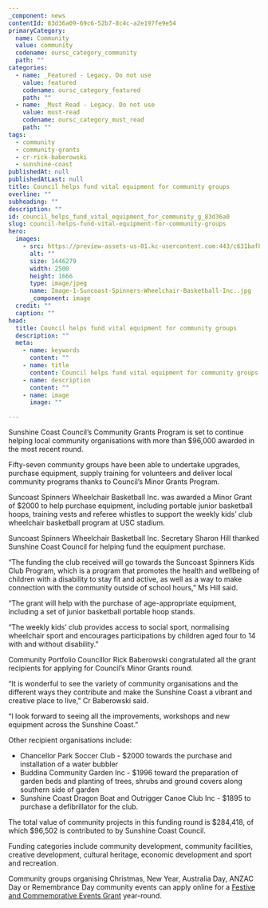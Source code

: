 ```yaml
---
_component: news
contentId: 83d36a09-69c6-52b7-8c4c-a2e197fe9e54
primaryCategory:
  name: Community
  value: community
  codename: oursc_category_community
  path: ""
categories:
  - name: _Featured - Legacy. Do not use
    value: featured
    codename: oursc_category_featured
    path: ""
  - name: _Must Read - Legacy. Do not use
    value: must-read
    codename: oursc_category_must_read
    path: ""
tags:
  - community
  - community-grants
  - cr-rick-baberowski
  - sunshine-coast
publishedAt: null
publishedAtLast: null
title: Council helps fund vital equipment for community groups
overline: ""
subheading: ""
description: ""
id: council_helps_fund_vital_equipment_for_community_g_83d36a0
slug: council-helps-fund-vital-equipment-for-community-groups
hero:
  images:
    - src: https://preview-assets-us-01.kc-usercontent.com:443/c631baf8-1b46-001f-580c-d0001b68b4a8/f3fc7425-6985-4206-b4af-5adc6563f8b1/Image-1-Suncoast-Spinners-Wheelchair-Basketball-Inc..jpg
      alt: ""
      size: 1446279
      width: 2500
      height: 1666
      type: image/jpeg
      name: Image-1-Suncoast-Spinners-Wheelchair-Basketball-Inc..jpg
      _component: image
  credit: ""
  caption: ""
head:
  title: Council helps fund vital equipment for community groups
  description: ""
  meta:
    - name: keywords
      content: ""
    - name: title
      content: Council helps fund vital equipment for community groups
    - name: description
      content: ""
    - name: image
      image: ""

---
```

Sunshine Coast Council’s Community Grants Program is set to continue helping local community organisations with more than $96,000 awarded in the most recent round.

Fifty-seven community groups have been able to undertake upgrades, purchase equipment, supply training for volunteers and deliver local community programs thanks to Council’s Minor Grants Program.

Suncoast Spinners Wheelchair Basketball Inc. was awarded a Minor Grant of $2000 to help purchase equipment, including portable junior basketball hoops, training vests and referee whistles to support the weekly kids’ club wheelchair basketball program at USC stadium.

Suncoast Spinners Wheelchair Basketball Inc. Secretary Sharon Hill thanked Sunshine Coast Council for helping fund the equipment purchase.

“The funding the club received will go towards the Suncoast Spinners Kids Club Program, which is a program that promotes the health and wellbeing of children with a disability to stay fit and active, as well as a way to make connection with the community outside of school hours,” Ms Hill said.

“The grant will help with the purchase of age-appropriate equipment, including a set of junior basketball portable hoop stands.

“The weekly kids’ club provides access to social sport, normalising wheelchair sport and encourages participations by children aged four to 14 with and without disability.”

Community Portfolio Councillor Rick Baberowski congratulated all the grant recipients for applying for Council’s Minor Grants round.

“It is wonderful to see the variety of community organisations and the different ways they contribute and make the Sunshine Coast a vibrant and creative place to live,” Cr Baberowski said.

“I look forward to seeing all the improvements, workshops and new equipment across the Sunshine Coast.”

Other recipient organisations include:

*   Chancellor Park Soccer Club - $2000 towards the purchase and installation of a water bubbler
*   Buddina Community Garden Inc - $1996 toward the preparation of garden beds and planting of trees, shrubs and ground covers along southern side of garden
*   Sunshine Coast Dragon Boat and Outrigger Canoe Club Inc - $1895 to purchase a defibrillator for the club.

The total value of community projects in this funding round is $284,418, of which $96,502 is contributed to by Sunshine Coast Council.

Funding categories include community development, community facilities, creative development, cultural heritage, economic development and sport and recreation.

Community groups organising Christmas, New Year, Australia Day, ANZAC Day or Remembrance Day community events can apply online for a [Festive and Commemorative Events Grant](https://www.sunshinecoast.qld.gov.au/Living-and-Community/Grants-and-Funding/Grants-Programs/Festive-and-Commemorative-Events-Grants)
&#x20;year-round.
